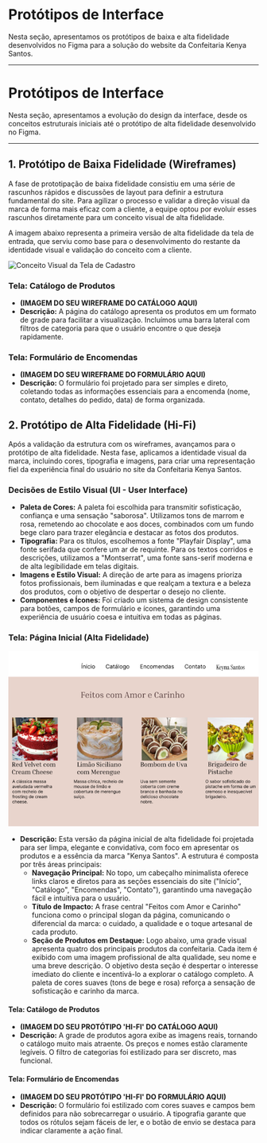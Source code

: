 # Protótipos de Interface

Nesta seção, apresentamos os protótipos de baixa e alta fidelidade desenvolvidos no Figma para a solução do website da Confeitaria Kenya Santos.

---

# Protótipos de Interface

Nesta seção, apresentamos a evolução do design da interface, desde os conceitos estruturais iniciais até o protótipo de alta fidelidade desenvolvido no Figma.

---

## 1. Protótipo de Baixa Fidelidade (Wireframes)

A fase de prototipação de baixa fidelidade consistiu em uma série de rascunhos rápidos e discussões de layout para definir a estrutura fundamental do site. Para agilizar o processo e validar a direção visual da marca de forma mais eficaz com a cliente, a equipe optou por evoluir esses rascunhos diretamente para um conceito visual de alta fidelidade.

A imagem abaixo representa a primeira versão de alta fidelidade da tela de entrada, que serviu como base para o desenvolvimento do restante da identidade visual e validação do conceito com a cliente.

![Conceito Visual da Tela de Cadastro](lo-fi-home.jpg)


### Tela: Catálogo de Produtos
* **(IMAGEM DO SEU WIREFRAME DO CATÁLOGO AQUI)**
* **Descrição:** A página do catálogo apresenta os produtos em um formato de grade para facilitar a visualização. Incluímos uma barra lateral com filtros de categoria para que o usuário encontre o que deseja rapidamente.

### Tela: Formulário de Encomendas
* **(IMAGEM DO SEU WIREFRAME DO FORMULÁRIO AQUI)**
* **Descrição:** O formulário foi projetado para ser simples e direto, coletando todas as informações essenciais para a encomenda (nome, contato, detalhes do pedido, data) de forma organizada.



## 2. Protótipo de Alta Fidelidade (Hi-Fi)

Após a validação da estrutura com os wireframes, avançamos para o protótipo de alta fidelidade. Nesta fase, aplicamos a identidade visual da marca, incluindo cores, tipografia e imagens, para criar uma representação fiel da experiência final do usuário no site da Confeitaria Kenya Santos.

### Decisões de Estilo Visual (UI - User Interface)

* **Paleta de Cores:** A paleta foi escolhida para transmitir sofisticação, confiança e uma sensação "saborosa". Utilizamos tons de marrom e rosa, remetendo ao chocolate e aos doces, combinados com um fundo bege claro para trazer elegância e destacar as fotos dos produtos.
* **Tipografia:** Para os títulos, escolhemos a fonte "Playfair Display", uma fonte serifada que confere um ar de requinte. Para os textos corridos e descrições, utilizamos a "Montserrat", uma fonte sans-serif moderna e de alta legibilidade em telas digitais.
* **Imagens e Estilo Visual:** A direção de arte para as imagens prioriza fotos profissionais, bem iluminadas e que realçam a textura e a beleza dos produtos, com o objetivo de despertar o desejo no cliente.
* **Componentes e Ícones:** Foi criado um sistema de design consistente para botões, campos de formulário e ícones, garantindo uma experiência de usuário coesa e intuitiva em todas as páginas.



### Tela: Página Inicial (Alta Fidelidade)
![Protótipo de Alta Fidelidade da Página Inicial](prototipos-finais/hifi-home.png)
* **Descrição:** Esta versão da página inicial de alta fidelidade foi projetada para ser limpa, elegante e convidativa, com foco em apresentar os produtos e a essência da marca "Kenya Santos". A estrutura é composta por três áreas principais:
    * **Navegação Principal:** No topo, um cabeçalho minimalista oferece links claros e diretos para as seções essenciais do site ("Início", "Catálogo", "Encomendas", "Contato"), garantindo uma navegação fácil e intuitiva para o usuário.
    * **Título de Impacto:** A frase central "Feitos com Amor e Carinho" funciona como o principal slogan da página, comunicando o diferencial da marca: o cuidado, a qualidade e o toque artesanal de cada produto.
    * **Seção de Produtos em Destaque:** Logo abaixo, uma grade visual apresenta quatro dos principais produtos da confeitaria. Cada item é exibido com uma imagem profissional de alta qualidade, seu nome e uma breve descrição. O objetivo desta seção é despertar o interesse imediato do cliente e incentivá-lo a explorar o catálogo completo. A paleta de cores suaves (tons de bege e rosa) reforça a sensação de sofisticação e carinho da marca.

#### Tela: Catálogo de Produtos
* **(IMAGEM DO SEU PROTÓTIPO 'HI-FI' DO CATÁLOGO AQUI)**
* **Descrição:** A grade de produtos agora exibe as imagens reais, tornando o catálogo muito mais atraente. Os preços e nomes estão claramente legíveis. O filtro de categorias foi estilizado para ser discreto, mas funcional.

#### Tela: Formulário de Encomendas
* **(IMAGEM DO SEU PROTÓTIPO 'HI-FI' DO FORMULÁRIO AQUI)**
* **Descrição:** O formulário foi estilizado com cores suaves e campos bem definidos para não sobrecarregar o usuário. A tipografia garante que todos os rótulos sejam fáceis de ler, e o botão de envio se destaca para indicar claramente a ação final.



